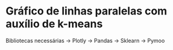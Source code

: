 # Gráfico de linhas paralelas com auxílio de k-means

Bibliotecas necessárias
-> Plotly
-> Pandas
-> Sklearn
-> Pymoo
